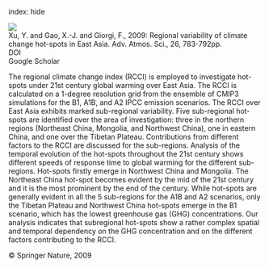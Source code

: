 index: hide

<div class="Citation">
    <div class="Citation-thumb CitationThumb-linked"  data-href="https://doi.org/10.1007/s00376-009-9034-2">
      <img src="https://static.claimspace.cloud/climate-study-static/refs/thumbs/14/Xu_et_al_2009-thumb.png" />
    </div>

  <div class="Citation-body">
    <div class="Citation-text">Xu, Y. and Gao, X.-J. and Giorgi, F., 2009: Regional variability of climate change hot-spots in East Asia. <span class="Article-journal">Adv. Atmos. Sci., </span><span class="Article-volume">26, </span>783-792pp.</div>
    <div class="Citation-links">
      <div class="CitationLink" data-href="https://doi.org/10.1007/s00376-009-9034-2">
        <div class="CitationLink-icon CitationLink-Doi"></div>
        <div class="CitationLink-text">DOI</div>
      </div>
      <div class="CitationLink" data-href="https://scholar.google.com/scholar?q=10.1007/s00376-009-9034-2">
        <div class="CitationLink-icon CitationLink-Scholar"></div>
        <div class="CitationLink-text">Google Scholar</div>
      </div>
    </div>
  </div>
</div>

The regional climate change index (RCCI) is employed to investigate hot-spots under 21st century global warming over East Asia. The RCCI is calculated on a 1-degree resolution grid from the ensemble of CMIP3 simulations for the B1, A1B, and A2 IPCC emission scenarios. The RCCI over East Asia exhibits marked sub-regional variability. Five sub-regional hot-spots are identified over the area of investigation: three in the northern regions (Northeast China, Mongolia, and Northwest China), one in eastern China, and one over the Tibetan Plateau. Contributions from different factors to the RCCI are discussed for the sub-regions. Analysis of the temporal evolution of the hot-spots throughout the 21st century shows different speeds of response time to global warming for the different sub-regions. Hot-spots firstly emerge in Northwest China and Mongolia. The Northeast China hot-spot becomes evident by the mid of the 21st century and it is the most prominent by the end of the century. While hot-spots are generally evident in all the 5 sub-regions for the A1B and A2 scenarios, only the Tibetan Plateau and Northwest China hot-spots emerge in the B1 scenario, which has the lowest greenhouse gas (GHG) concentrations. Our analysis indicates that subregional hot-spots show a rather complex spatial and temporal dependency on the GHG concentration and on the different factors contributing to the RCCI.

<div class="Citation-copy">
&copy; Springer Nature, 2009
</div>